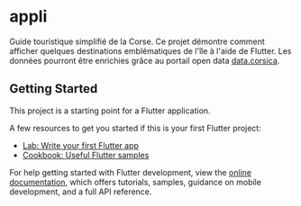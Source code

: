 # appli

Guide touristique simplifié de la Corse. Ce projet démontre comment afficher
quelques destinations emblématiques de l'île à l'aide de Flutter.
Les données pourront être enrichies grâce au portail open data
[data.corsica](https://www.data.corsica/pages/portail/).

## Getting Started

This project is a starting point for a Flutter application.

A few resources to get you started if this is your first Flutter project:

- [Lab: Write your first Flutter app](https://docs.flutter.dev/get-started/codelab)
- [Cookbook: Useful Flutter samples](https://docs.flutter.dev/cookbook)

For help getting started with Flutter development, view the
[online documentation](https://docs.flutter.dev/), which offers tutorials,
samples, guidance on mobile development, and a full API reference.
